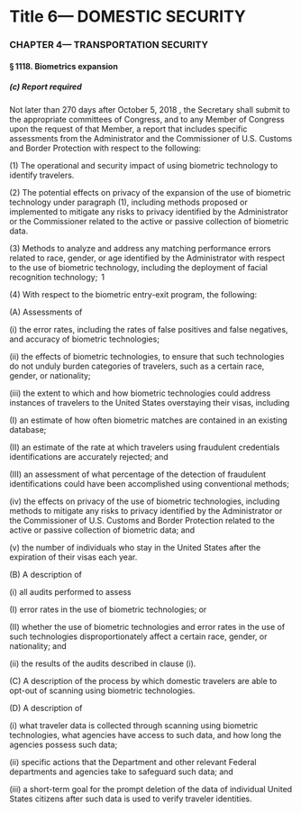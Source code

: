 
# Title 6— DOMESTIC SECURITY
### CHAPTER 4— TRANSPORTATION SECURITY
#### § 1118. Biometrics expansion
##### (c) Report required

Not later than 270 days after October 5, 2018 , the Secretary shall submit to the appropriate committees of Congress, and to any Member of Congress upon the request of that Member, a report that includes specific assessments from the Administrator and the Commissioner of U.S. Customs and Border Protection with respect to the following:

(1) The operational and security impact of using biometric technology to identify travelers.

(2) The potential effects on privacy of the expansion of the use of biometric technology under paragraph (1), including methods proposed or implemented to mitigate any risks to privacy identified by the Administrator or the Commissioner related to the active or passive collection of biometric data.

(3) Methods to analyze and address any matching performance errors related to race, gender, or age identified by the Administrator with respect to the use of biometric technology, including the deployment of facial recognition technology;  1

(4) With respect to the biometric entry-exit program, the following:

(A) Assessments of

(i) the error rates, including the rates of false positives and false negatives, and accuracy of biometric technologies;

(ii) the effects of biometric technologies, to ensure that such technologies do not unduly burden categories of travelers, such as a certain race, gender, or nationality;

(iii) the extent to which and how biometric technologies could address instances of travelers to the United States overstaying their visas, including

(I) an estimate of how often biometric matches are contained in an existing database;

(II) an estimate of the rate at which travelers using fraudulent credentials identifications are accurately rejected; and

(III) an assessment of what percentage of the detection of fraudulent identifications could have been accomplished using conventional methods;

(iv) the effects on privacy of the use of biometric technologies, including methods to mitigate any risks to privacy identified by the Administrator or the Commissioner of U.S. Customs and Border Protection related to the active or passive collection of biometric data; and

(v) the number of individuals who stay in the United States after the expiration of their visas each year.

(B) A description of

(i) all audits performed to assess

(I) error rates in the use of biometric technologies; or

(II) whether the use of biometric technologies and error rates in the use of such technologies disproportionately affect a certain race, gender, or nationality; and

(ii) the results of the audits described in clause (i).

(C) A description of the process by which domestic travelers are able to opt-out of scanning using biometric technologies.

(D) A description of

(i) what traveler data is collected through scanning using biometric technologies, what agencies have access to such data, and how long the agencies possess such data;

(ii) specific actions that the Department and other relevant Federal departments and agencies take to safeguard such data; and

(iii) a short-term goal for the prompt deletion of the data of individual United States citizens after such data is used to verify traveler identities.
